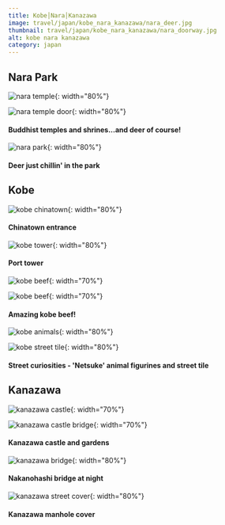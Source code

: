 ```yaml
---
title: Kobe│Nara│Kanazawa
image: travel/japan/kobe_nara_kanazawa/nara_deer.jpg
thumbnail: travel/japan/kobe_nara_kanazawa/nara_doorway.jpg
alt: kobe nara kanazawa
category: japan
---
```


## Nara Park

![nara temple](./assets/img/travel/japan/kobe_nara_kanazawa/nara_temple.jpg){: width="80%"}

![nara temple door](./assets/img/travel/japan/kobe_nara_kanazawa/nara_doorway.jpg){: width="80%"}

#### Buddhist temples and shrines...and deer of course!

![nara park](./assets/img/travel/japan/kobe_nara_kanazawa/nara_park.jpg){: width="80%"}

#### Deer just chillin' in the park

## Kobe

![kobe chinatown](./assets/img/travel/japan/kobe_nara_kanazawa/kobe_chinatown.jpg){: width="80%"}

#### Chinatown entrance

![kobe tower](./assets/img/travel/japan/kobe_nara_kanazawa/kobe_tower.jpg){: width="80%"}

#### Port tower

![kobe beef](./assets/img/travel/japan/kobe_nara_kanazawa/kobe_food1.jpg){: width="70%"}

![kobe beef](./assets/img/travel/japan/kobe_nara_kanazawa/kobe_food2.jpg){: width="70%"}

#### Amazing kobe beef!

![kobe animals](./assets/img/travel/japan/kobe_nara_kanazawa/kobe_netsuke.jpg){: width="80%"}

![kobe street tile](./assets/img/travel/japan/kobe_nara_kanazawa/kobe_tile.jpg){: width="80%"}

#### Street curiosities - 'Netsuke' animal figurines and street tile

## Kanazawa

![kanazawa castle](./assets/img/travel/japan/kobe_nara_kanazawa/kanazawa_castle_bridge.jpg){: width="70%"}

![kanazawa castle bridge](./assets/img/travel/japan/kobe_nara_kanazawa/kanazawa_castle.jpg){: width="70%"}

#### Kanazawa castle and gardens

![kanazawa bridge](./assets/img/travel/japan/kobe_nara_kanazawa/kanazawa_bridge.jpg){: width="80%"}

#### Nakanohashi bridge at night

![kanazawa street cover ](./assets/img/travel/japan/kobe_nara_kanazawa/kanazawa_cover.jpg){: width="80%"}

#### Kanazawa manhole cover
